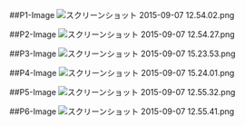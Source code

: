 ##P1-Image
![スクリーンショット 2015-09-07 12.54.02.png](https://qiita-image-store.s3.amazonaws.com/0/35442/707f3840-ecd8-5ae4-89f7-ac9a752f18bb.png)


##P2-Image
![スクリーンショット 2015-09-07 12.54.27.png](https://qiita-image-store.s3.amazonaws.com/0/35442/f5ba3e05-e814-5017-9d01-d9ef83be4f25.png)


##P3-Image
![スクリーンショット 2015-09-07 15.23.53.png](https://qiita-image-store.s3.amazonaws.com/0/35442/e3f2a5d9-b000-5731-a3ac-1d09e1157f8c.png)



##P4-Image
![スクリーンショット 2015-09-07 15.24.01.png](https://qiita-image-store.s3.amazonaws.com/0/35442/077609ee-90ea-f3c3-44d5-cb7e28834be4.png)



##P5-Image
![スクリーンショット 2015-09-07 12.55.32.png](https://qiita-image-store.s3.amazonaws.com/0/35442/11f44373-4532-ed6f-1c9d-47d58bb12682.png)


##P6-Image
![スクリーンショット 2015-09-07 12.55.41.png](https://qiita-image-store.s3.amazonaws.com/0/35442/43615445-6359-9269-4a22-c5813249f328.png)


